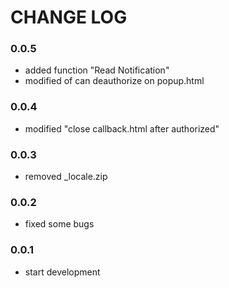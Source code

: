 CHANGE LOG
==========

### 0.0.5
- added function "Read Notification"
- modified of can deauthorize on popup.html

### 0.0.4
- modified "close callback.html after authorized"

### 0.0.3
- removed \_locale.zip

### 0.0.2
- fixed some bugs

### 0.0.1
- start development

